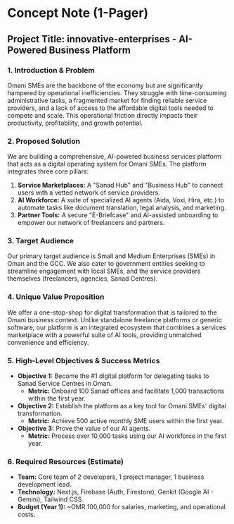 
# Concept Note (1-Pager)

## Project Title: innovative-enterprises - AI-Powered Business Platform

### 1. Introduction & Problem
Omani SMEs are the backbone of the economy but are significantly hampered by operational inefficiencies. They struggle with time-consuming administrative tasks, a fragmented market for finding reliable service providers, and a lack of access to the affordable digital tools needed to compete and scale. This operational friction directly impacts their productivity, profitability, and growth potential.

### 2. Proposed Solution
We are building a comprehensive, AI-powered business services platform that acts as a digital operating system for Omani SMEs. The platform integrates three core pillars:
1.  **Service Marketplaces:** A "Sanad Hub" and "Business Hub" to connect users with a vetted network of service providers.
2.  **AI Workforce:** A suite of specialized AI agents (Aida, Voxi, Hira, etc.) to automate tasks like document translation, legal analysis, and marketing.
3.  **Partner Tools:** A secure "E-Briefcase" and AI-assisted onboarding to empower our network of freelancers and partners.

### 3. Target Audience
Our primary target audience is Small and Medium Enterprises (SMEs) in Oman and the GCC. We also cater to government entities seeking to streamline engagement with local SMEs, and the service providers themselves (freelancers, agencies, Sanad Centres).

### 4. Unique Value Proposition
We offer a one-stop-shop for digital transformation that is tailored to the Omani business context. Unlike standalone freelance platforms or generic software, our platform is an integrated ecosystem that combines a services marketplace with a powerful suite of AI tools, providing unmatched convenience and efficiency.

### 5. High-Level Objectives & Success Metrics
- **Objective 1:** Become the #1 digital platform for delegating tasks to Sanad Service Centres in Oman.
  - **Metric:** Onboard 100 Sanad offices and facilitate 1,000 transactions within the first year.
- **Objective 2:** Establish the platform as a key tool for Omani SMEs' digital transformation.
  - **Metric:** Achieve 500 active monthly SME users within the first year.
- **Objective 3:** Prove the value of our AI agents.
  - **Metric:** Process over 10,000 tasks using our AI workforce in the first year.

### 6. Required Resources (Estimate)
- **Team:** Core team of 2 developers, 1 project manager, 1 business development lead.
- **Technology:** Next.js, Firebase (Auth, Firestore), Genkit (Google AI - Gemini), Tailwind CSS.
- **Budget (Year 1):** ~OMR 100,000 for salaries, marketing, and operational costs.

    